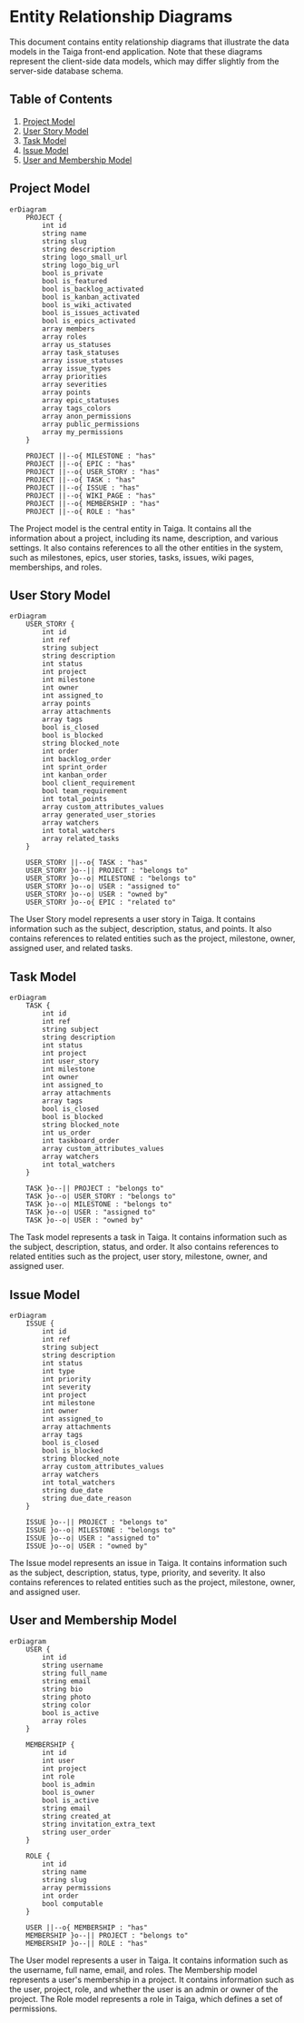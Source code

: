 # Entity Relationship Diagrams

This document contains entity relationship diagrams that illustrate the data models in the Taiga front-end application. Note that these diagrams represent the client-side data models, which may differ slightly from the server-side database schema.

## Table of Contents

1. [Project Model](#project-model)
2. [User Story Model](#user-story-model)
3. [Task Model](#task-model)
4. [Issue Model](#issue-model)
5. [User and Membership Model](#user-and-membership-model)

## Project Model

```mermaid
erDiagram
    PROJECT {
        int id
        string name
        string slug
        string description
        string logo_small_url
        string logo_big_url
        bool is_private
        bool is_featured
        bool is_backlog_activated
        bool is_kanban_activated
        bool is_wiki_activated
        bool is_issues_activated
        bool is_epics_activated
        array members
        array roles
        array us_statuses
        array task_statuses
        array issue_statuses
        array issue_types
        array priorities
        array severities
        array points
        array epic_statuses
        array tags_colors
        array anon_permissions
        array public_permissions
        array my_permissions
    }
    
    PROJECT ||--o{ MILESTONE : "has"
    PROJECT ||--o{ EPIC : "has"
    PROJECT ||--o{ USER_STORY : "has"
    PROJECT ||--o{ TASK : "has"
    PROJECT ||--o{ ISSUE : "has"
    PROJECT ||--o{ WIKI_PAGE : "has"
    PROJECT ||--o{ MEMBERSHIP : "has"
    PROJECT ||--o{ ROLE : "has"
```

The Project model is the central entity in Taiga. It contains all the information about a project, including its name, description, and various settings. It also contains references to all the other entities in the system, such as milestones, epics, user stories, tasks, issues, wiki pages, memberships, and roles.

## User Story Model

```mermaid
erDiagram
    USER_STORY {
        int id
        int ref
        string subject
        string description
        int status
        int project
        int milestone
        int owner
        int assigned_to
        array points
        array attachments
        array tags
        bool is_closed
        bool is_blocked
        string blocked_note
        int order
        int backlog_order
        int sprint_order
        int kanban_order
        bool client_requirement
        bool team_requirement
        int total_points
        array custom_attributes_values
        array generated_user_stories
        array watchers
        int total_watchers
        array related_tasks
    }
    
    USER_STORY ||--o{ TASK : "has"
    USER_STORY }o--|| PROJECT : "belongs to"
    USER_STORY }o--o| MILESTONE : "belongs to"
    USER_STORY }o--o| USER : "assigned to"
    USER_STORY }o--o| USER : "owned by"
    USER_STORY }o--o{ EPIC : "related to"
```

The User Story model represents a user story in Taiga. It contains information such as the subject, description, status, and points. It also contains references to related entities such as the project, milestone, owner, assigned user, and related tasks.

## Task Model

```mermaid
erDiagram
    TASK {
        int id
        int ref
        string subject
        string description
        int status
        int project
        int user_story
        int milestone
        int owner
        int assigned_to
        array attachments
        array tags
        bool is_closed
        bool is_blocked
        string blocked_note
        int us_order
        int taskboard_order
        array custom_attributes_values
        array watchers
        int total_watchers
    }
    
    TASK }o--|| PROJECT : "belongs to"
    TASK }o--o| USER_STORY : "belongs to"
    TASK }o--o| MILESTONE : "belongs to"
    TASK }o--o| USER : "assigned to"
    TASK }o--o| USER : "owned by"
```

The Task model represents a task in Taiga. It contains information such as the subject, description, status, and order. It also contains references to related entities such as the project, user story, milestone, owner, and assigned user.

## Issue Model

```mermaid
erDiagram
    ISSUE {
        int id
        int ref
        string subject
        string description
        int status
        int type
        int priority
        int severity
        int project
        int milestone
        int owner
        int assigned_to
        array attachments
        array tags
        bool is_closed
        bool is_blocked
        string blocked_note
        array custom_attributes_values
        array watchers
        int total_watchers
        string due_date
        string due_date_reason
    }
    
    ISSUE }o--|| PROJECT : "belongs to"
    ISSUE }o--o| MILESTONE : "belongs to"
    ISSUE }o--o| USER : "assigned to"
    ISSUE }o--o| USER : "owned by"
```

The Issue model represents an issue in Taiga. It contains information such as the subject, description, status, type, priority, and severity. It also contains references to related entities such as the project, milestone, owner, and assigned user.

## User and Membership Model

```mermaid
erDiagram
    USER {
        int id
        string username
        string full_name
        string email
        string bio
        string photo
        string color
        bool is_active
        array roles
    }
    
    MEMBERSHIP {
        int id
        int user
        int project
        int role
        bool is_admin
        bool is_owner
        bool is_active
        string email
        string created_at
        string invitation_extra_text
        string user_order
    }
    
    ROLE {
        int id
        string name
        string slug
        array permissions
        int order
        bool computable
    }
    
    USER ||--o{ MEMBERSHIP : "has"
    MEMBERSHIP }o--|| PROJECT : "belongs to"
    MEMBERSHIP }o--|| ROLE : "has"
```

The User model represents a user in Taiga. It contains information such as the username, full name, email, and roles. The Membership model represents a user's membership in a project. It contains information such as the user, project, role, and whether the user is an admin or owner of the project. The Role model represents a role in Taiga, which defines a set of permissions.
